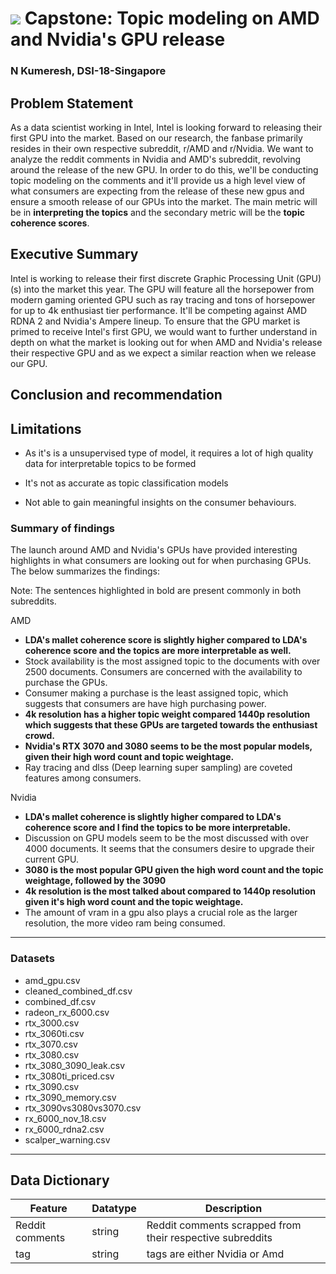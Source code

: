 # ![](https://ga-dash.s3.amazonaws.com/production/assets/logo-9f88ae6c9c3871690e33280fcf557f33.png) Capstone: Topic modeling on AMD and Nvidia's GPU release

### N Kumeresh, DSI-18-Singapore

## Problem Statement

As a data scientist working in Intel, Intel is looking forward to releasing their first GPU into the market. Based on our research, the fanbase primarily resides in their own respective subreddit, r/AMD and r/Nvidia. We want to analyze the reddit comments in Nvidia and AMD's subreddit, revolving around the release of the new GPU. In order to do this, we'll be conducting topic modeling on the comments and it'll provide us a high level view of what consumers are expecting from the release of these new gpus and ensure a smooth release of our GPUs into the market. The main metric will be in **interpreting the topics** and the secondary metric will be the **topic coherence scores**.

## Executive Summary

Intel is working to release their first discrete Graphic Processing Unit (GPU)(s) into the market this year. The GPU will feature all the horsepower from modern gaming oriented GPU such as ray tracing and tons of horsepower for up to 4k enthusiast tier performance. It'll be competing against AMD RDNA 2 and Nvidia's Ampere lineup. To ensure that the GPU market is primed to receive Intel's first GPU, we would want to further understand in depth on what the market is looking out for when AMD and Nvidia's release their respective GPU and as we expect a similar reaction when we release our GPU.

## Conclusion and recommendation

## Limitations
* As it's is a unsupervised type of model, it requires a lot of high quality data for interpretable topics to be formed

* It's not as accurate as topic classification models
* Not able to gain meaningful insights on the consumer behaviours.

### Summary of findings
The launch around AMD and Nvidia's GPUs have provided interesting highlights in what consumers are looking out for when purchasing GPUs. The below summarizes the findings: 

Note: The sentences highlighted in bold are present commonly in both subreddits.

AMD
* **LDA's mallet coherence score is slightly higher compared to LDA's coherence score and the topics are more interpretable as well.**
* Stock availability is the most assigned topic to the documents with over 2500 documents. Consumers are concerned with the availability to purchase the GPUs.
* Consumer making a purchase is the least assigned topic, which suggests that consumers are have high purchasing power.
* **4k resolution has a higher topic weight compared 1440p resolution which suggests that these GPUs are targeted towards the enthusiast crowd.**
* **Nvidia's RTX 3070 and 3080 seems to be the most popular models, given their high word count and topic weightage.**
* Ray tracing and dlss (Deep learning super sampling) are coveted features among consumers.


Nvidia
* **LDA's mallet coherence is slightly higher compared to LDA's coherence score and I find the topics to be more interpretable.**
* Discussion on GPU models seem to be the most discussed with over 4000 documents. It seems that the consumers desire to upgrade their current GPU.
* **3080 is the most popular GPU given the high word count and the topic weightage, followed by the 3090**
* **4k resolution is the most talked about compared to 1440p resolution given it's high word count and the topic weightage.**
* The amount of vram in a gpu also plays a crucial role as the larger resolution, the more video ram being consumed.

---

### Datasets

* amd_gpu.csv
* cleaned_combined_df.csv
* combined_df.csv
* radeon_rx_6000.csv
* rtx_3000.csv
* rtx_3060ti.csv
* rtx_3070.csv
* rtx_3080.csv
* rtx_3080_3090_leak.csv
* rtx_3080ti_priced.csv
* rtx_3090.csv
* rtx_3090_memory.csv
* rtx_3090vs3080vs3070.csv
* rx_6000_nov_18.csv
* rx_6000_rdna2.csv
* scalper_warning.csv

---
## Data Dictionary

| Feature         | Datatype | Description                                               |
|-----------------|----------|-----------------------------------------------------------|
| Reddit comments | string   | Reddit comments scrapped from their respective subreddits |
| tag             | string   | tags are either Nvidia or Amd                             |